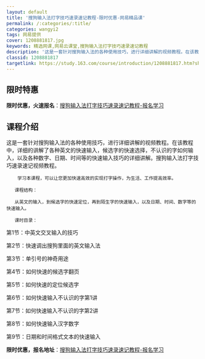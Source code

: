 ```yaml
---
layout: default
title: '搜狗输入法打字技巧速录速记教程-限时优惠-网易精品课'
permalink: /:categories/:title/
categories: wangyi2
tags: 网易提供
cover: 1208881817.jpg
keywords: 精选网课,网易云课堂,搜狗输入法打字技巧速录速记教程
description: '这是一套针对搜狗输入法的各种使用技巧，进行详细讲解的视频教程。在该教程中，详细的讲解了各种英文的快速输入，候选字的快速选'
classid: 1208881817
targetlink: https://study.163.com/course/introduction/1208881817.htm?share=1&shareId=1025206652&utm_campaign=share&utm_medium=iphoneShare&utm_source=&utm_u=1025206652
---
```


## 限时特惠

**限时优惠，火速报名**：[搜狗输入法打字技巧速录速记教程-报名学习](https://study.163.com/course/introduction/1208881817.htm?share=1&shareId=1025206652&utm_campaign=share&utm_medium=iphoneShare&utm_source=&utm_u=1025206652)

## 课程介绍

这是一套针对搜狗输入法的各种使用技巧，进行详细讲解的视频教程。在该教程中，详细的讲解了各种英文的快速输入，候选字的快速选择，不认识的字如何输入，以及各种数字、日期、时间等的快速输入技巧的详细讲解。搜狗输入法打字技巧速录速记视频教程。

        学习本课程，可以让您更加快速高效的实现打字操作，为生活、工作提高效率。

       课程结构：

       从英文的输入，到候选字的快速定位，再到陌生字的快速输入，以及日期、时间、数字等的快速输入。

       课时目录：

第1节：中英文交叉输入的技巧

第2节：快速调出搜狗里面的英文输入法

第3节：单引号的神奇用途

第4节：如何快速的候选字翻页

第5节：如何快速的定位候选字

第6节：如何快速输入不认识的字第1讲

第7节：如何快速输入不认识的字第2讲

第8节：如何快速输入汉字数字

第9节：日期和时间格式文本的快速输入

**限时优惠，报名地址**：[搜狗输入法打字技巧速录速记教程-报名学习](https://study.163.com/course/introduction/1208881817.htm?share=1&shareId=1025206652&utm_campaign=share&utm_medium=iphoneShare&utm_source=&utm_u=1025206652)

